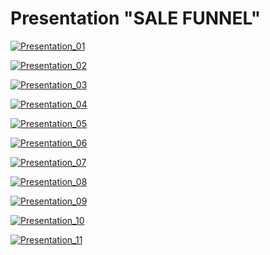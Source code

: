 # Presentation "SALE FUNNEL"
 [![Presentation_01](https://github.com/aegorovspb/yandex_data_analyst_projects_eng/blob/main/08_aab_test_presentation/presentation%20sale%20funnel_01.jpg)](https://github.com/aegorovspb/)

 [![Presentation_02](https://github.com/aegorovspb/yandex_data_analyst_projects_eng/blob/main/08_aab_test_presentation/presentation%20sale%20funnel_02.jpg)](https://github.com/aegorovspb/)

 [![Presentation_03](https://github.com/aegorovspb/yandex_data_analyst_projects_eng/blob/main/08_aab_test_presentation/presentation%20sale%20funnel_03.jpg)](https://github.com/aegorovspb/)

  [![Presentation_04](https://github.com/aegorovspb/yandex_data_analyst_projects_eng/blob/main/08_aab_test_presentation/presentation%20sale%20funnel_04.jpg)](https://github.com/aegorovspb/)

   [![Presentation_05](https://github.com/aegorovspb/yandex_data_analyst_projects_eng/blob/main/08_aab_test_presentation/presentation%20sale%20funnel_05.jpg)](https://github.com/aegorovspb/)

   [![Presentation_06](https://github.com/aegorovspb/yandex_data_analyst_projects_eng/blob/main/08_aab_test_presentation/presentation%20sale%20funnel_06.jpg)](https://github.com/aegorovspb/)

   [![Presentation_07](https://github.com/aegorovspb/yandex_data_analyst_projects_eng/blob/main/08_aab_test_presentation/presentation%20sale%20funnel_07.jpg)](https://github.com/aegorovspb/)

   [![Presentation_08](https://github.com/aegorovspb/yandex_data_analyst_projects_eng/blob/main/08_aab_test_presentation/presentation%20sale%20funnel_08.jpg)](https://github.com/aegorovspb/)


   [![Presentation_09](https://github.com/aegorovspb/yandex_data_analyst_projects_eng/blob/main/08_aab_test_presentation/presentation%20sale%20funnel_09.jpg)](https://github.com/aegorovspb/)


   [![Presentation_10](https://github.com/aegorovspb/yandex_data_analyst_projects_eng/blob/main/08_aab_test_presentation/presentation%20sale%20funnel_10.jpg)](https://github.com/aegorovspb/)

   [![Presentation_11](https://github.com/aegorovspb/yandex_data_analyst_projects_eng/blob/main/08_aab_test_presentation/presentation%20sale%20funnel_11.jpg)](https://github.com/aegorovspb/)
